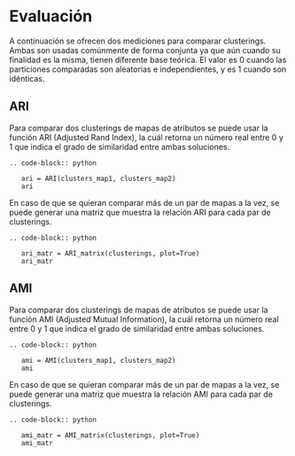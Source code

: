 Evaluación
===========

A continuación se ofrecen dos mediciones para comparar clusterings. Ambas son usadas comúnmente de forma conjunta ya que aún cuando su finalidad es la misma, tienen diferente base teórica. El valor es 0 cuando las particiones comparadas son aleatorias e independientes, y es 1 cuando son idénticas.

ARI
------------

Para comparar dos clusterings de mapas de atributos se puede usar la función ARI (Adjusted Rand Index), la cuál retorna un número real entre 0 y 1 que indica el grado de similaridad entre ambas soluciones.

```{eval-rst}
.. code-block:: python

   ari = ARI(clusters_map1, clusters_map2)
   ari
```

En caso de que se quieran comparar más de un par de mapas a la vez, se puede generar una matriz que muestra la relación ARI para cada par de clusterings.

```{eval-rst}
.. code-block:: python

   ari_matr = ARI_matrix(clusterings, plot=True)
   ari_matr
```


AMI
------------

Para comparar dos clusterings de mapas de atributos se puede usar la función AMI (Adjusted Mutual Information), la cuál retorna un número real entre 0 y 1 que indica el grado de similaridad entre ambas soluciones.
```{eval-rst}
.. code-block:: python

   ami = AMI(clusters_map1, clusters_map2)
   ami
```

En caso de que se quieran comparar más de un par de mapas a la vez, se puede generar una matriz que muestra la relación AMI para cada par de clusterings.

```{eval-rst}
.. code-block:: python

   ami_matr = AMI_matrix(clusterings, plot=True)
   ami_matr
```